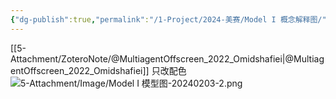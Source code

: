 ```yaml
---
{"dg-publish":true,"permalink":"/1-Project/2024-美赛/Model I 概念解释图/"}
---
```


[[5-Attachment/ZoteroNote/@MultiagentOffscreen_2022_Omidshafiei\|@MultiagentOffscreen_2022_Omidshafiei]]
只改配色
![5-Attachment/Image/Model I 模型图-20240203-2.png](/img/user/5-Attachment/Image/Model%20I%20%E6%A8%A1%E5%9E%8B%E5%9B%BE-20240203-2.png)
